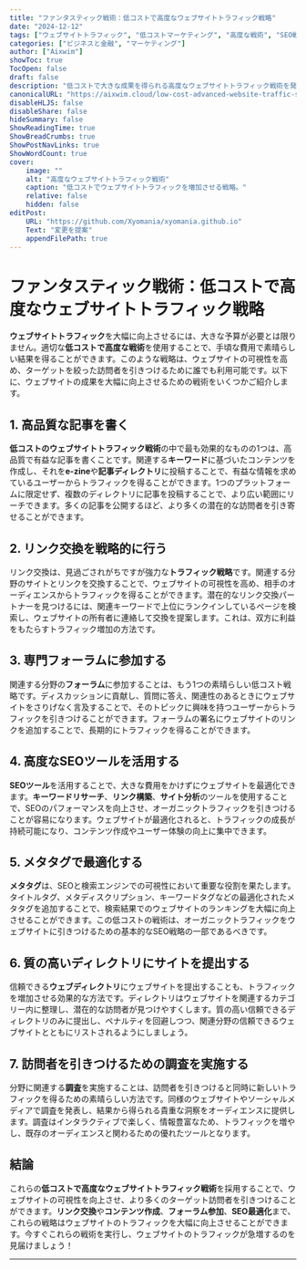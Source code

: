 ```yaml
---
title: "ファンタスティック戦術：低コストで高度なウェブサイトトラフィック戦略"
date: "2024-12-12"
tags: ["ウェブサイトトラフィック", "低コストマーケティング", "高度な戦術", "SEO戦略", "デジタルマーケティング"]
categories: ["ビジネスと金融", "マーケティング"]
author: ["Aixwim"]
showToc: true
TocOpen: false
draft: false
description: "低コストで大きな成果を得られる高度なウェブサイトトラフィック戦術を発見しましょう。"
canonicalURL: "https://aixwim.cloud/low-cost-advanced-website-traffic-strategies"
disableHLJS: false
disableShare: false
hideSummary: false
ShowReadingTime: true
ShowBreadCrumbs: true
ShowPostNavLinks: true
ShowWordCount: true
cover:
    image: ""
    alt: "高度なウェブサイトトラフィック戦術"
    caption: "低コストでウェブサイトトラフィックを増加させる戦略。"
    relative: false
    hidden: false
editPost:
    URL: "https://github.com/Xyomania/xyomania.github.io"
    Text: "変更を提案"
    appendFilePath: true
---
```


# ファンタスティック戦術：低コストで高度なウェブサイトトラフィック戦略

**ウェブサイトトラフィック**を大幅に向上させるには、大きな予算が必要とは限りません。適切な**低コストで高度な戦術**を使用することで、手頃な費用で素晴らしい結果を得ることができます。このような戦略は、ウェブサイトの可視性を高め、ターゲットを絞った訪問者を引きつけるために誰でも利用可能です。以下に、ウェブサイトの成果を大幅に向上させるための戦術をいくつかご紹介します。

## 1. 高品質な記事を書く

**低コストのウェブサイトトラフィック戦術**の中で最も効果的なものの1つは、高品質で有益な記事を書くことです。関連する**キーワード**に基づいたコンテンツを作成し、それを**e-zine**や**記事ディレクトリ**に投稿することで、有益な情報を求めているユーザーからトラフィックを得ることができます。1つのプラットフォームに限定せず、複数のディレクトリに記事を投稿することで、より広い範囲にリーチできます。多くの記事を公開するほど、より多くの潜在的な訪問者を引き寄せることができます。

## 2. リンク交換を戦略的に行う

リンク交換は、見過ごされがちですが強力な**トラフィック戦略**です。関連する分野のサイトとリンクを交換することで、ウェブサイトの可視性を高め、相手のオーディエンスからトラフィックを得ることができます。潜在的なリンク交換パートナーを見つけるには、関連キーワードで上位にランクインしているページを検索し、ウェブサイトの所有者に連絡して交換を提案します。これは、双方に利益をもたらすトラフィック増加の方法です。

## 3. 専門フォーラムに参加する

関連する分野の**フォーラム**に参加することは、もう1つの素晴らしい低コスト戦略です。ディスカッションに貢献し、質問に答え、関連性のあるときにウェブサイトをさりげなく言及することで、そのトピックに興味を持つユーザーからトラフィックを引きつけることができます。フォーラムの署名にウェブサイトのリンクを追加することで、長期的にトラフィックを得ることができます。

## 4. 高度なSEOツールを活用する

**SEOツール**を活用することで、大きな費用をかけずにウェブサイトを最適化できます。**キーワードリサーチ**、**リンク構築**、**サイト分析**のツールを使用することで、SEOのパフォーマンスを向上させ、オーガニックトラフィックを引きつけることが容易になります。ウェブサイトが最適化されると、トラフィックの成長が持続可能になり、コンテンツ作成やユーザー体験の向上に集中できます。

## 5. メタタグで最適化する

**メタタグ**は、SEOと検索エンジンでの可視性において重要な役割を果たします。タイトルタグ、メタディスクリプション、キーワードタグなどの最適化されたメタタグを追加することで、検索結果でのウェブサイトのランキングを大幅に向上させることができます。この低コストの戦術は、オーガニックトラフィックをウェブサイトに引きつけるための基本的なSEO戦略の一部であるべきです。

## 6. 質の高いディレクトリにサイトを提出する

信頼できる**ウェブディレクトリ**にウェブサイトを提出することも、トラフィックを増加させる効果的な方法です。ディレクトリはウェブサイトを関連するカテゴリー内に整理し、潜在的な訪問者が見つけやすくします。質の高い信頼できるディレクトリのみに提出し、ペナルティを回避しつつ、関連分野の信頼できるウェブサイトとともにリストされるようにしましょう。

## 7. 訪問者を引きつけるための調査を実施する

分野に関連する**調査**を実施することは、訪問者を引きつけると同時に新しいトラフィックを得るための素晴らしい方法です。同様のウェブサイトやソーシャルメディアで調査を発表し、結果から得られる貴重な洞察をオーディエンスに提供します。調査はインタラクティブで楽しく、情報豊富なため、トラフィックを増やし、既存のオーディエンスと関わるための優れたツールとなります。

## 結論

これらの**低コストで高度なウェブサイトトラフィック戦術**を採用することで、ウェブサイトの可視性を向上させ、より多くのターゲット訪問者を引きつけることができます。**リンク交換**や**コンテンツ作成**、**フォーラム参加**、**SEO最適化**まで、これらの戦略はウェブサイトのトラフィックを大幅に向上させることができます。今すぐこれらの戦術を実行し、ウェブサイトのトラフィックが急増するのを見届けましょう！

---
